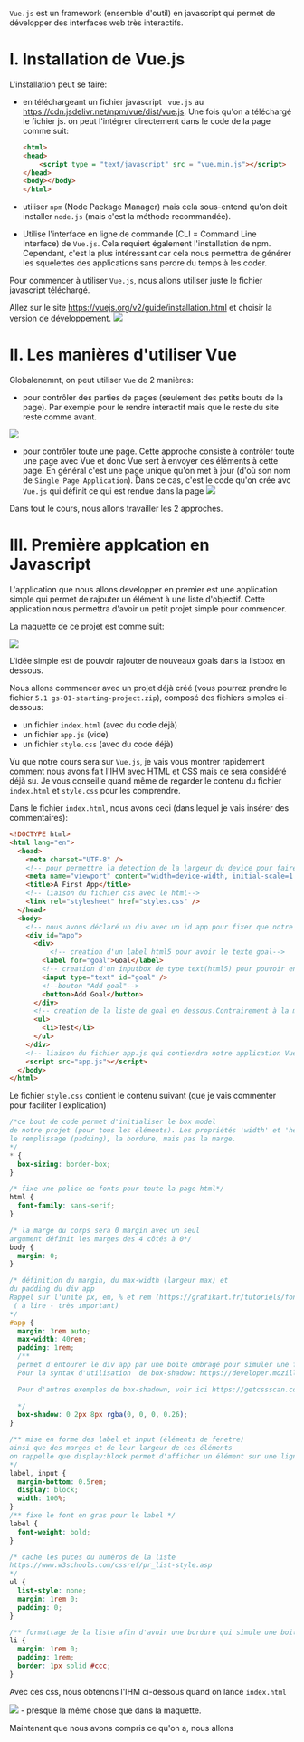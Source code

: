 `Vue.js` est un framework (ensemble d'outil) en javascript qui permet de développer des interfaces web très interactifs. 

# I. Installation de Vue.js
L'installation peut se faire:
- en téléchargeant un fichier javascript ` vue.js` au https://cdn.jsdelivr.net/npm/vue/dist/vue.js. Une fois qu'on a téléchargé le fichier js. on peut l'intégrer directement dans le code de la page comme suit:

    ```html
    <html>
    <head>
        <script type = "text/javascript" src = "vue.min.js"></script>
    </head>
    <body></body>
    </html>
    ```

- utiliser `npm` (Node Package Manager) mais cela sous-entend qu'on doit installer `node.js` (mais c'est la méthode recommandée).

- Utilise l'interface en ligne de commande (CLI = Command Line Interface) de `Vue.js`. Cela requiert également l'installation de npm. Cependant, c'est la plus intéressant car cela nous permettra de générer les squelettes des applications sans perdre du temps à les coder.

Pour commencer à utiliser `Vue.js`, nous allons utiliser juste le fichier javascript téléchargé.

Allez sur le site https://vuejs.org/v2/guide/installation.html et choisir la version de développement.
![](images/installation_dev_version.png)


# II. Les manières d'utiliser Vue
Globalenemnt, on peut utiliser `Vue` de 2 manières:
- pour contrôler des parties de pages (seulement des petits bouts de la page). Par exemple pour le rendre interactif mais que le reste du site reste comme avant.

![](images/fonctionnement_vue.png)

- pour contrôler toute une page. Cette approche consiste à contrôler toute une page avec Vue et donc Vue sert à envoyer des éléments à cette page. En général c'est une page unique qu'on met à jour (d'où son nom de `Single Page Application`). Dans ce cas, c'est le code qu'on crée avc `Vue.js` qui définit ce qui est rendue dans la page
![](images/fonctionnement_vue2.png)

Dans tout le cours, nous allons travailler les 2 approches.

# III. Première applcation en Javascript
L'application que nous allons developper en premier est une application simple qui permet de rajouter un élément à une liste d'objectif. Cette application nous permettra d'avoir un petit projet simple pour commencer.

La maquette de ce projet est comme suit:

![](images/maquette_proj1.png)

L'idée simple est de pouvoir rajouter de nouveaux goals dans la listbox en dessous.


Nous allons commencer avec un projet déjà créé (vous pourrez prendre le fichier `5.1 gs-01-starting-project.zip`), composé des fichiers simples ci-dessous:
- un fichier `index.html` (avec du code déjà)
- un fichier `app.js` (vide)
- un fichier `style.css` (avec du code déjà)

Vu que notre cours sera sur `Vue.js`, je vais vous montrer rapidement comment nous avons fait l'IHM avec HTML et CSS mais ce sera considéré déjà su.
Je vous conseille quand même de regarder le contenu du fichier `index.html` et `style.css` pour les comprendre.


Dans le fichier `index.html`, nous avons ceci (dans lequel je vais insérer des commentaires):

```html
<!DOCTYPE html>
<html lang="en">
  <head>
    <meta charset="UTF-8" />
    <!-- pour permettre la detection de la largeur du device pour faire du media query -->
    <meta name="viewport" content="width=device-width, initial-scale=1.0" />
    <title>A First App</title>
    <!-- liaison du fichier css avec le html-->
    <link rel="stylesheet" href="styles.css" />
  </head>
  <body>
    <!-- nous avons déclaré un div avec un id app pour fixer que notre application Vue va gérer seulement ce div -->
    <div id="app">
      <div>
          <!-- creation d'un label html5 pour avoir le texte goal-->
        <label for="goal">Goal</label>
        <!-- creation d'un inputbox de type text(html5) pour pouvoir entrer le goal -->
        <input type="text" id="goal" />
        <!--bouton "Add goal"-->
        <button>Add Goal</button>
      </div>
      <!-- creation de la liste de goal en dessous.Contrairement à la maquette, nous avons une simple liste numeroté ou avec des bullets-->
      <ul>
        <li>Test</li>
      </ul>
    </div>
    <!-- liaison du fichier app.js qui contiendra notre application Vue en Javascript -->
    <script src="app.js"></script>
  </body>
</html>
```

Le fichier `style.css` contient le contenu suivant (que je vais commenter pour faciliter l'explication)

```css
/*ce bout de code permet d'initialiser le box model 
de notre projet (pour tous les éléments). Les propriétés 'width' et 'height' incluent le contenu, 
le remplissage (padding), la bordure, mais pas la marge.
*/
* {
  box-sizing: border-box;
}

/* fixe une police de fonts pour toute la page html*/
html {
  font-family: sans-serif;
}

/* la marge du corps sera 0 margin avec un seul
argument définit les marges des 4 côtés à 0*/
body {
  margin: 0;
}

/* définition du margin, du max-width (largeur max) et
du padding du div app 
Rappel sur l'unité px, em, % et rem (https://grafikart.fr/tutoriels/font-size-rem-em-px-477
 ( à lire - très important)
*/
#app {
  margin: 3rem auto;
  max-width: 40rem;
  padding: 1rem;
  /** 
  permet d'entourer le div app par une boite ombragé pour simuler une fenetre windows. 
  Pour la syntax d'utilisation  de box-shadow: https://developer.mozilla.org/fr/docs/Web/CSS/box-shadow (attention aux nombres de paramètres)

  Pour d'autres exemples de box-shadown, voir ici https://getcssscan.com/css-box-shadow-examples
  
  */
  box-shadow: 0 2px 8px rgba(0, 0, 0, 0.26);
}

/** mise en forme des label et input (éléments de fenetre)
ainsi que des marges et de leur largeur de ces éléments
on rappelle que display:block permet d'afficher un élément sur une ligne entière (rappel et doc https://www.w3schools.com/cssref/tryit.asp?filename=trycss_display)
*/
label, input {
  margin-bottom: 0.5rem;
  display: block;
  width: 100%;
}
/** fixe le font en gras pour le label */
label {
  font-weight: bold;
}

/* cache les puces ou numéros de la liste 
https://www.w3schools.com/cssref/pr_list-style.asp
*/
ul {
  list-style: none;
  margin: 1rem 0;
  padding: 0;
}

/** formattage de la liste afin d'avoir une bordure qui simule une boite */
li {
  margin: 1rem 0;
  padding: 1rem;
  border: 1px solid #ccc;
}
```

Avec ces css, nous obtenons l'IHM ci-dessous quand on lance `index.html`

![](images/ihm1.png) - presque la même chose que dans la maquette.


Maintenant que nous avons compris ce qu'on a, nous allons 